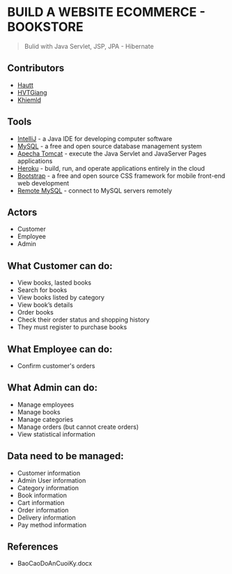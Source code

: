 # BUILD A WEBSITE ECOMMERCE - BOOKSTORE
> Bulid with Java Servlet, JSP, JPA - Hibernate

## Contributors
- [Hautt](https://github.com/hautran-02)
- [HVTGiang](https://github.com/HVTGiang)
- [Khiemld](https://github.com/khiemld)

## Tools
- [IntelliJ](https://intellij-support.jetbrains.com/hc/en-us#) - a Java IDE for developing computer software
- [MySQL](https://www.mysql.com/) - a free and open source database management system
- [Apecha Tomcat](https://tomcat.apache.org/) - execute the Java Servlet and JavaServer Pages applications
- [Heroku](https://dashboard.heroku.com/) -  build, run, and operate applications entirely in the cloud
- [Bootstrap](https://getbootstrap.com/) - a free and open source CSS framework for mobile front-end web development
- [Remote MySQL](https://remotemysql.com/) - connect to MySQL servers remotely



## Actors
- Customer
- Employee
- Admin

## What Customer can do:
- View books, lasted books
- Search for books
- View books listed by category
- View book’s details
- Order books
- Check their order status and shopping history
- They must register to purchase books

## What Employee can do:
- Confirm customer's orders

## What Admin can do:
- Manage employees
- Manage books
- Manage categories
- Manage orders (but cannot create orders)
- View statistical information

## Data need to be managed:
- Customer information
- Admin User information
- Category information
- Book information
- Cart information
- Order information
- Delivery information
- Pay method information

## References
- BaoCaoDoAnCuoiKy.docx


